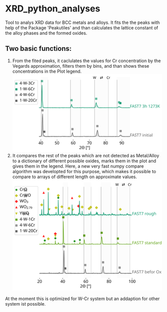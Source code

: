 # XRD_python_analyses
Tool to analys XRD data for BCC metals and alloys. 
It fits the the peaks with help of the Package 'Peakutiles' and than calculates the lattice constant of the alloy phases and the formed oxides.
## Two basic functions:
1. From the fited peaks, it caclulates the values for Cr concentration by the Vegards approximation, filters them by bins, and than shows these concentrations in the Plot legend.
![Alt text](https://github.com/TobiasWegener/XRD_python_analyses/blob/master/06_XRD_newLowPO2_bulk.svg "BCC phase fit")
2. It compares the rest of the peaks which are not detected as Metal/Alloy to a dictionary of different possible oxides, marks them in the plot and gives them in the legend. Here, a new very fast numpy compare algorithm was developted for this purpose, which makes it possible to compare to arrays of different length on approximate values.
![Alt text](https://github.com/TobiasWegener/XRD_python_analyses/blob/master/06_XRD_newBulk_rough_smoth.svg "BCC phase fit")

At the moment this is optimized for W-Cr system but an addaption for other system ist possible.

